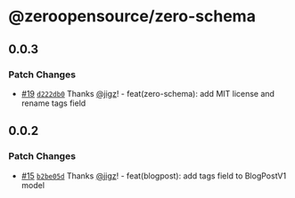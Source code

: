 # @zeroopensource/zero-schema

## 0.0.3

### Patch Changes

- [#19](https://github.com/zeroopensource/zero-schema/pull/19) [`d222db0`](https://github.com/zeroopensource/zero-schema/commit/d222db0467b2542d5a34583c0807f2e39b5122b0) Thanks [@jigz](https://github.com/jigz)! - feat(zero-schema): add MIT license and rename tags field

## 0.0.2

### Patch Changes

- [#15](https://github.com/zeroopensource/zero-schema/pull/15) [`b2be05d`](https://github.com/zeroopensource/zero-schema/commit/b2be05deeb9580d955a7a1d54a3fe8c30840cd51) Thanks [@jigz](https://github.com/jigz)! - feat(blogpost): add tags field to BlogPostV1 model
